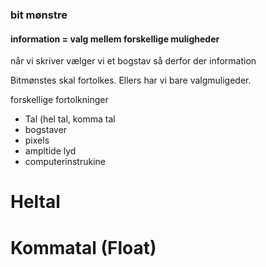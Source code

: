 
### bit mønstre
#### information = valg mellem forskellige muligheder
når vi skriver vælger vi et bogstav så derfor der information

Bitmønstes skal fortolkes. Ellers har vi bare valgmuligeder.

forskellige fortolkninger
* Tal (hel tal, komma tal
* bogstaver
* pixels
* ampltide lyd
* computerinstrukine



# Heltal












# Kommatal (Float)
